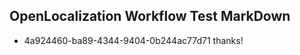 ## OpenLocalization Workflow Test MarkDown
* 4a924460-ba89-4344-9404-0b244ac77d71 thanks!

<!--HONumber=Aug16_HO4-->


